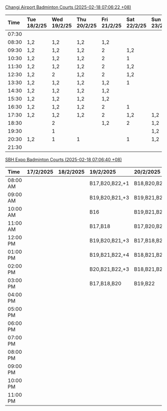 [Changi Airport Badminton Courts (2025-02-18 07:06:22 +08)](https://www.carc.org.sg/FacilityBooking.aspx)

| Time   | Tue 18/2/25   | Wed 19/2/25   | Thu 20/2/25   | Fri 21/2/25   | Sat 22/2/25   | Sun 23/2/25   | Mon 24/2/25   |
|:-------|:--------------|:--------------|:--------------|:--------------|:--------------|:--------------|:--------------|
| 07:30  |               |               |               |               |               |               |               |
| 08:30  | 1,2           | 1,2           | 1,2           | 1,2           |               |               | 1,2           |
| 09:30  | 1,2           | 1,2           | 1,2           | 2             | 1,2           |               | 1,2           |
| 10:30  | 1,2           | 1,2           | 1,2           | 2             | 1             |               | 1,2           |
| 11:30  | 1,2           | 1,2           | 1,2           | 2             | 1,2           |               | 1,2           |
| 12:30  | 1,2           | 2             | 1,2           | 2             | 1,2           |               | 1,2           |
| 13:30  | 1,2           | 1,2           | 1,2           | 1,2           | 1             |               | 1,2           |
| 14:30  | 1,2           | 1,2           | 1,2           | 1,2           |               |               | 1,2           |
| 15:30  | 1,2           | 1,2           | 1,2           | 1,2           |               |               | 1,2           |
| 16:30  | 1,2           | 1,2           | 1,2           | 2             | 1             |               | 1,2           |
| 17:30  | 1,2           | 1,2           | 1,2           | 2             | 1,2           | 1,2           | 1,2           |
| 18:30  |               | 2             |               | 1,2           | 2             | 1,2           | 1,2           |
| 19:30  |               | 1             |               |               |               | 1,2           | 1             |
| 20:30  | 1,2           | 1             | 1             |               | 1             | 1,2           | 1             |
| 21:30  |               |               |               |               |               |               |               |

[SBH Expo Badminton Courts (2025-02-18 07:06:40 +08)](https://singaporebadmintonhall.getomnify.com/widgets/O3MRKGBH359GA55KHMG1RD)

| Time     | 17/2/2025   | 18/2/2025   | 19/2/2025      | 20/2/2025      | 21/2/2025      | 22/2/2025      | 23/2/2025      |
|:---------|:------------|:------------|:---------------|:---------------|:---------------|:---------------|:---------------|
| 08:00 AM |             |             | B17,B20,B22,+1 | B18,B20,B21,+1 | B19,B21,B22,+4 | B16,B17        |                |
| 09:00 AM |             |             | B19,B20,B21,+3 | B19,B21,B22,+4 | B20,B21,B22,+2 | B16,B17        |                |
| 10:00 AM |             |             | B16            | B19,B21,B22,+4 | B20,B21,B22,+3 | B19,B20,B22,+2 |                |
| 11:00 AM |             |             | B17,B18        | B17,B20,B21,+1 | B19,B21,B22,+2 | B18,B20,B22,+1 |                |
| 12:00 PM |             |             | B19,B20,B21,+3 | B17,B18,B21,+1 | B21,B22        | B18,B20,B22,+2 |                |
| 01:00 PM |             |             | B19,B21,B22,+4 | B18,B21,B22,+1 | B17,B21,B22    | B18,B19,B22,+2 |                |
| 02:00 PM |             |             | B20,B21,B22,+3 | B18,B21,B22,+1 | B21,B22        | B16,B21,B22    |                |
| 03:00 PM |             |             | B17,B18,B20    | B19,B22        | B18            |                |                |
| 04:00 PM |             |             |                |                |                |                |                |
| 05:00 PM |             |             |                |                |                |                |                |
| 06:00 PM |             |             |                |                |                |                |                |
| 07:00 PM |             |             |                |                |                |                |                |
| 08:00 PM |             |             |                |                |                |                |                |
| 09:00 PM |             |             |                |                |                |                |                |
| 10:00 PM |             |             |                |                |                | B17,B20,B21,+6 | B19,B20,B21,+6 |
| 11:00 PM |             |             |                |                |                | B20,B21,B22,+6 | B20,B21,B22,+8 |
